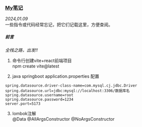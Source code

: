 ### [My笔记](https://plusw.github.io/blog/#article/article04myNote)
*2024,01.09*  
    一些指令或代码经常忘记，把它们记载这里，方便查阅。

##### **前言**
*全栈之路，出发!!*

 1. 命令行创建vite+react前端项目  
 npm create vite@latest

 2. java springboot application.properties 配置  
```
spring.datasource.driver-class-name=com.mysql.cj.jdbc.Driver
spring.datasource.url=jdbc:mysql://localhost:3306/数据库名
spring.datasource.username=root
spring.datasource.password=1234
server.port=5173
```
3. lombok注解  
@Data
@AllArgsConstructor
@NoArgsConstructor